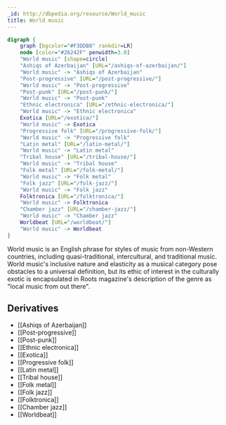 ```yaml
---
_id: http://dbpedia.org/resource/World_music
title: World music
---
```


```dot
digraph {
	graph [bgcolor="#F3DDB8" rankdir=LR]
	node [color="#26242F" penwidth=3.0]
	"World music" [shape=circle]
	"Ashiqs of Azerbaijan" [URL="/ashiqs-of-azerbaijan/"]
	"World music" -> "Ashiqs of Azerbaijan"
	"Post-progressive" [URL="/post-progressive/"]
	"World music" -> "Post-progressive"
	"Post-punk" [URL="/post-punk/"]
	"World music" -> "Post-punk"
	"Ethnic electronica" [URL="/ethnic-electronica/"]
	"World music" -> "Ethnic electronica"
	Exotica [URL="/exotica/"]
	"World music" -> Exotica
	"Progressive folk" [URL="/progressive-folk/"]
	"World music" -> "Progressive folk"
	"Latin metal" [URL="/latin-metal/"]
	"World music" -> "Latin metal"
	"Tribal house" [URL="/tribal-house/"]
	"World music" -> "Tribal house"
	"Folk metal" [URL="/folk-metal/"]
	"World music" -> "Folk metal"
	"Folk jazz" [URL="/folk-jazz/"]
	"World music" -> "Folk jazz"
	Folktronica [URL="/folktronica/"]
	"World music" -> Folktronica
	"Chamber jazz" [URL="/chamber-jazz/"]
	"World music" -> "Chamber jazz"
	Worldbeat [URL="/worldbeat/"]
	"World music" -> Worldbeat
}
```

World music is an English phrase for styles of music from non-Western countries, including quasi-traditional, intercultural, and traditional music. World music's inclusive nature and elasticity as a musical category pose obstacles to a universal definition, but its ethic of interest in the culturally exotic is encapsulated in Roots magazine's description of the genre as "local music from out there".

## Derivatives
- [[Ashiqs of Azerbaijan]]
- [[Post-progressive]]
- [[Post-punk]]
- [[Ethnic electronica]]
- [[Exotica]]
- [[Progressive folk]]
- [[Latin metal]]
- [[Tribal house]]
- [[Folk metal]]
- [[Folk jazz]]
- [[Folktronica]]
- [[Chamber jazz]]
- [[Worldbeat]]
